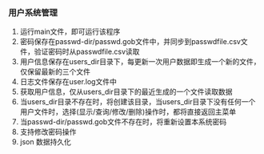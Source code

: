 ### 用户系统管理    
1. 运行main文件，即可运行该程序     
2. 密码保存在passwd-dir/passwd.gob文件中，并同步到passwdfile.csv文件，验证密码时从passwdfile.csv读取     
3. 用户信息保存在users_dir目录下，每更新一次用户数据即生成一个新的文件，仅保留最新的三个文件    
4. 日志文件保存在user.log文件中     
5. 获取用户信息，仅从users_dir目录下的最近生成的一个文件读取数据    
6. 当users_dir目录不存在时，将创建该目录，当users_dir目录下没有任何一个用户文件时，选择(显示/查询/修改/删除)操作时，都将直接返回主菜单    
7. 当passwd-dir/passwd.gob文件不存在时，将重新设置本系统密码    
8. 支持修改密码操作    
9. json 数据持久化 
  